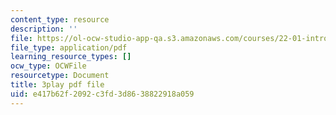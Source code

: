 ```yaml
---
content_type: resource
description: ''
file: https://ol-ocw-studio-app-qa.s3.amazonaws.com/courses/22-01-introduction-to-nuclear-engineering-and-ionizing-radiation-fall-2016/e417b62f2092c3fd3d8638822918a059_ORbfdLUl0ik.pdf
file_type: application/pdf
learning_resource_types: []
ocw_type: OCWFile
resourcetype: Document
title: 3play pdf file
uid: e417b62f-2092-c3fd-3d86-38822918a059
---
```

